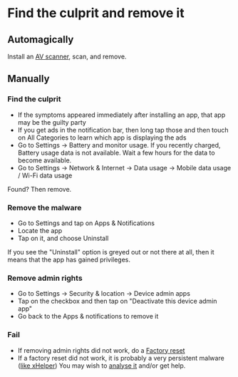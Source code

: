# Find the culprit and remove it

## Automagically

Install an [AV scanner](scanner.md), scan, and remove.

## Manually

### Find the culprit

* If the symptoms appeared immediately after installing an app, that app may be the guilty party
* If you get ads in the notification bar, then long tap those and then touch on All Categories to learn which app is displaying the ads
* Go to Settings -> Battery and monitor usage. If you recently charged, Battery usage data is not available. Wait a few hours for the data to become available.
* Go to Settings -> Network & Internet -> Data usage -> Mobile data usage / Wi-Fi data usage

Found? Then remove.

### Remove the malware

* Go to Settings and tap on Apps & Notifications 
* Locate the app 
* Tap on it, and choose Uninstall

If you see the "Uninstall" option is greyed out or not there at all, then it means that the app has gained privileges.

### Remove admin rights

* Go to Settings -> Security & location -> Device admin apps
* Tap on the checkbox and then tap on "Deactivate this device admin app"
* Go back to the Apps & notifications to remove it

### Fail

* If removing admin rights did not work, do a [Factory reset](https://support.google.com/android/answer/6088915?hl=en)
* If a factory reset did not work, it is probably a very persistent malware 
([like xHelper](https://blog.malwarebytes.com/android/2020/02/new-variant-of-android-trojan-xHelper-reinfects-with-help-from-google-play/)) 
You may wish to [analyse it](analysing-trojans.md) and/or get help.

